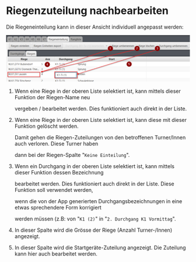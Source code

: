 # Riegenzuteilung nachbearbeiten

Die Riegeneinteilung kann in dieser Ansicht individuell angepasst werden:

![](<../assets/edit-riegen-planning2 (1).png>)

1.  Wenn eine Riege in der oberen Liste selektiert ist, kann mittels dieser Funktion der Riegen-Name neu

    vergeben / bearbeitet werden. Dies funktioniert auch direkt in der Liste.
2.  Wenn eine Riege in der oberen Liste selektiert ist, kann diese mit dieser Funktion gelöscht werden.

    Damit gehen die Riegen-Zuteilungen von den betroffenen Turner/Innen auch verloren. Diese Turner haben

    dann bei der Riegen-Spalte "`Keine Einteilung`".
3.  Wenn ein Durchgang in der oberen Liste selektiert ist, kann mittels dieser Funktion dessen Bezeichnung

    bearbeitet werden. Dies funktioniert auch direkt in der Liste. Diese Funktion soll verwendet werden,

    wenn die von der App generierten Durchgangsbezeichnungen in eine etwas sprechendere Form korrigiert

    werden müssen (z.B: von "`K1 (2)`" in "`2. Durchgang K1 Vormittag`".
4. In dieser Spalte wird die Grösse der Riege (Anzahl Turner-/Innen) angezeigt.
5. In dieser Spalte wird die Startgeräte-Zuteilung angezeigt. Die Zuteilung kann hier auch bearbeitet werden.
